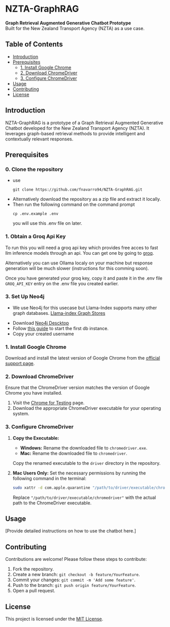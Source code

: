 # NZTA-GraphRAG

**Graph Retrieval Augmented Generative Chatbot Prototype**  
Built for the New Zealand Transport Agency (NZTA) as a use case.

## Table of Contents

- [Introduction](#introduction)
- [Prerequisites](#Prerequisites)
  - [1. Install Google Chrome](#1-install-google-chrome)
  - [2. Download ChromeDriver](#2-download-chromedriver)
  - [3. Configure ChromeDriver](#3-configure-chromedriver)
- [Usage](#usage)
- [Contributing](#contributing)
- [License](#license)

## Introduction

NZTA-GraphRAG is a prototype of a Graph Retrieval Augmented Generative Chatbot developed for the New Zealand Transport Agency (NZTA). It leverages graph-based retrieval methods to provide intelligent and contextually relevant responses.

## Prerequisites


### 0. Clone the repository
- use
  ```{bash}
  git clone https://github.com/fnavarro94/NZTA-GraphRAG.git
  ```
- Alternatively download the repository as a zip file and extract it locally.
- Then run the following command on the command prompt
  ```{bash}
  cp .env.example .env
  ```
  you will use this .env file on later.

### 1. Obtain a Groq Api Key
To run this you will need a groq api key which provides free acces to fast llm inference models through an api. You can get one by going to [groq](https://console.groq.com/keys).

Alternatively you can use Ollama localy on your machine but response generation will be much slower (instructions for this comming soon). 

Once you have generated your groq key, copy it and paste it in the .env file  `GROQ_API_KEY` entry on the .env file you created earlier. 

### 

### 3. Set Up Neo4j
* We use Neo4j for this usecase but Llama-Index supports many other graph databases. [Llama-index Graph Stores](https://docs.llamaindex.ai/en/stable/community/integrations/graph_stores/)
- Download [Neo4j Descktop](https://neo4j.com/download/?utm_source=Google&utm_medium=PaidSearch&utm_campaign=Evergreen&utm_content=APAC-Search-SEMCE-DSA-None-SEM-SEM-NonABM&utm_term=&utm_adgroup=DSA&gad_source=1&gbraid=0AAAAADk9OYoXSQrlYLZG7dru9vfHVS8AY&gclid=Cj0KCQjwxsm3BhDrARIsAMtVz6P9mwe7uNuMCtDLOdCsyTfMbxGH7oH8MofV4NVE9d4wd2VhJ-jCTkAaAiqtEALw_wcB)
- Follow [this guide](https://docs.google.com/document/d/1f7_xYh_ZiRN6rhQZgvqgnqvm6_KM76Xs1UaiYTIg1RU/edit?usp=sharing) to start the first db instance.
- Copy your created username

### 1. Install Google Chrome

Download and install the latest version of Google Chrome from the [official support page](https://support.google.com/chrome/answer/95346?hl=en&co=GENIE.Platform%3DDesktop).

### 2. Download ChromeDriver

Ensure that the ChromeDriver version matches the version of Google Chrome you have installed.

1. Visit the [Chrome for Testing](https://googlechromelabs.github.io/chrome-for-testing/) page.
2. Download the appropriate ChromeDriver executable for your operating system.

### 3. Configure ChromeDriver

1. **Copy the Executable:**
   
   - **Windows:** Rename the downloaded file to `chromedriver.exe`.
   - **Mac:** Rename the downloaded file to `chromedriver`.

   Copy the renamed executable to the `driver` directory in the repository.

2. **Mac Users Only:** Set the necessary permissions by running the following command in the terminal:

    ```bash
    sudo xattr -d com.apple.quarantine "/path/to/driver/executable/chromedriver"
    ```

    Replace `"/path/to/driver/executable/chromedriver"` with the actual path to the ChromeDriver executable.

## Usage

[Provide detailed instructions on how to use the chatbot here.]

## Contributing

Contributions are welcome! Please follow these steps to contribute:

1. Fork the repository.
2. Create a new branch: `git checkout -b feature/YourFeature`.
3. Commit your changes: `git commit -m 'Add some feature'`.
4. Push to the branch: `git push origin feature/YourFeature`.
5. Open a pull request.

## License

This project is licensed under the [MIT License](LICENSE).

